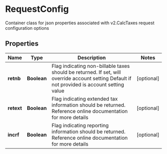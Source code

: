 

# RequestConfig

Container class for json properties associated with v2.CalcTaxes request configuration options
## Properties

Name | Type | Description | Notes
------------ | ------------- | ------------- | -------------
**retnb** | **Boolean** | Flag indicating non-billable taxes should be returned.  If set, will override account setting  Default if not provided is account setting value |  [optional]
**retext** | **Boolean** | Flag indicating extended tax information should be returned.  Reference online documentation for more details |  [optional]
**incrf** | **Boolean** | Flag indicating reporting information should be returned.  Reference online documentation for more details |  [optional]



